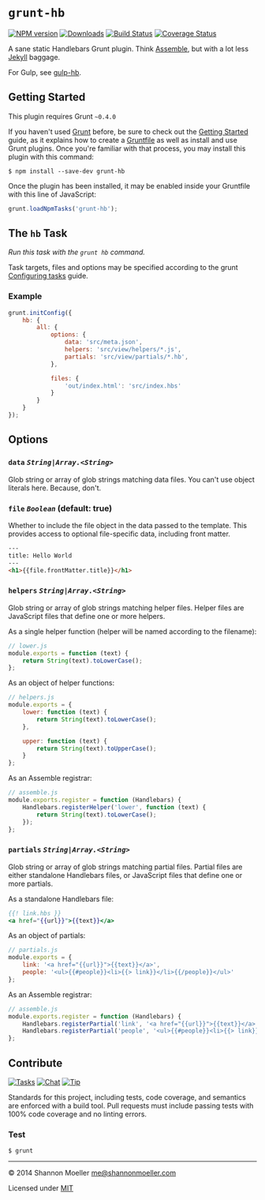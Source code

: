 # `grunt-hb`

[![NPM version][npm-img]][npm-url] [![Downloads][downloads-img]][npm-url] [![Build Status][travis-img]][travis-url] [![Coverage Status][coveralls-img]][coveralls-url]

A sane static Handlebars Grunt plugin. Think [Assemble](http://assemble.io/), but with a lot less [Jekyll](http://jekyllrb.com/) baggage.

For Gulp, see [gulp-hb](https://github.com/shannonmoeller/gulp-hb).

## Getting Started

This plugin requires Grunt `~0.4.0`

If you haven't used [Grunt](http://gruntjs.com/) before, be sure to check out the [Getting Started](http://gruntjs.com/getting-started) guide, as it explains how to create a [Gruntfile](http://gruntjs.com/sample-gruntfile) as well as install and use Grunt plugins. Once you're familiar with that process, you may install this plugin with this command:

```shell
$ npm install --save-dev grunt-hb
```

Once the plugin has been installed, it may be enabled inside your Gruntfile with this line of JavaScript:

```js
grunt.loadNpmTasks('grunt-hb');
```

## The `hb` Task

_Run this task with the `grunt hb` command._

Task targets, files and options may be specified according to the grunt [Configuring tasks](http://gruntjs.com/configuring-tasks) guide.

### Example

```js
grunt.initConfig({
    hb: {
        all: {
            options: {
                data: 'src/meta.json',
                helpers: 'src/view/helpers/*.js',
                partials: 'src/view/partials/*.hb',
            },

            files: {
                'out/index.html': 'src/index.hbs'
            }
        }
    }
});
```

## Options

### `data` _`String|Array.<String>`_

Glob string or array of glob strings matching data files. You can't use object literals here. Because, don't.

### `file` _`Boolean`_ (default: true)

Whether to include the file object in the data passed to the template. This provides access to optional file-specific data, including front matter.

```html
---
title: Hello World
---
<h1>{{file.frontMatter.title}}</h1>
```

### `helpers` _`String|Array.<String>`_

Glob string or array of glob strings matching helper files. Helper files are JavaScript files that define one or more helpers.

As a single helper function (helper will be named according to the filename):

```js
// lower.js
module.exports = function (text) {
    return String(text).toLowerCase();
};
```

As an object of helper functions:

```js
// helpers.js
module.exports = {
    lower: function (text) {
        return String(text).toLowerCase();
    },

    upper: function (text) {
        return String(text).toUpperCase();
    }
};
```

As an Assemble registrar:

```js
// assemble.js
module.exports.register = function (Handlebars) {
    Handlebars.registerHelper('lower', function (text) {
        return String(text).toLowerCase();
    });
};
```

### `partials` _`String|Array.<String>`_

Glob string or array of glob strings matching partial files. Partial files are either standalone Handlebars files, or JavaScript files that define one or more partials.

As a standalone Handlebars file:

```handlebars
{{! link.hbs }}
<a href="{{url}}">{{text}}</a>
```

As an object of partials:

```js
// partials.js
module.exports = {
    link: '<a href="{{url}}">{{text}}</a>',
    people: '<ul>{{#people}}<li>{{> link}}</li>{{/people}}</ul>'
};
```

As an Assemble registrar:

```js
// assemble.js
module.exports.register = function (Handlebars) {
    Handlebars.registerPartial('link', '<a href="{{url}}">{{text}}</a>');
    Handlebars.registerPartial('people', '<ul>{{#people}}<li>{{> link}}</li>{{/people}}</ul>');
};
```

## Contribute

[![Tasks][waffle-img]][waffle-url] [![Chat][gitter-img]][gitter-url] [![Tip][gittip-img]][gittip-url]

Standards for this project, including tests, code coverage, and semantics are enforced with a build tool. Pull requests must include passing tests with 100% code coverage and no linting errors.

### Test

    $ grunt

----

© 2014 Shannon Moeller <me@shannonmoeller.com>

Licensed under [MIT](http://shannonmoeller.com/mit.txt)

[coveralls-img]: http://img.shields.io/coveralls/shannonmoeller/grunt-hb/master.svg?style=flat-square
[coveralls-url]: https://coveralls.io/r/shannonmoeller/grunt-hb
[downloads-img]: http://img.shields.io/npm/dm/grunt-hb.svg?style=flat-square
[gitter-img]:    http://img.shields.io/badge/chat-shannonmoeller/grunt--hb-blue.svg?style=flat-square
[gitter-url]:    https://gitter.im/shannonmoeller/grunt-hb
[gittip-img]:    http://img.shields.io/gittip/shannonmoeller.svg?style=flat-square
[gittip-url]:    https://www.gittip.com/shannonmoeller
[npm-img]:       http://img.shields.io/npm/v/grunt-hb.svg?style=flat-square
[npm-url]:       https://npmjs.org/package/grunt-hb
[travis-img]:    http://img.shields.io/travis/shannonmoeller/grunt-hb.svg?style=flat-square
[travis-url]:    https://travis-ci.org/shannonmoeller/grunt-hb
[waffle-img]:    http://img.shields.io/github/issues/shannonmoeller/grunt-hb.svg?style=flat-square
[waffle-url]:    http://waffle.io/shannonmoeller/grunt-hb
